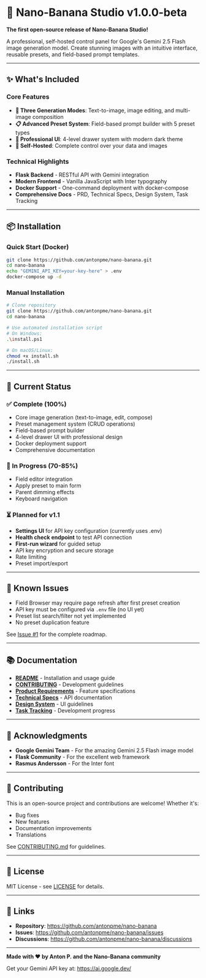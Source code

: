 # 🎉 Nano-Banana Studio v1.0.0-beta

**The first open-source release of Nano-Banana Studio!**

A professional, self-hosted control panel for Google's Gemini 2.5 Flash image generation model. Create stunning images with an intuitive interface, reusable presets, and field-based prompt templates.

---

## ✨ What's Included

### Core Features
- **🎨 Three Generation Modes**: Text-to-image, image editing, and multi-image composition
- **📋 Advanced Preset System**: Field-based prompt builder with 5 preset types
- **🎯 Professional UI**: 4-level drawer system with modern dark theme
- **🔧 Self-Hosted**: Complete control over your data and images

### Technical Highlights
- **Flask Backend** - RESTful API with Gemini integration
- **Modern Frontend** - Vanilla JavaScript with Inter typography
- **Docker Support** - One-command deployment with docker-compose
- **Comprehensive Docs** - PRD, Technical Specs, Design System, Task Tracking

---

## 📦 Installation

### Quick Start (Docker)
```bash
git clone https://github.com/antonpme/nano-banana.git
cd nano-banana
echo "GEMINI_API_KEY=your-key-here" > .env
docker-compose up -d
```

### Manual Installation
```bash
# Clone repository
git clone https://github.com/antonpme/nano-banana.git
cd nano-banana

# Use automated installation script
# On Windows:
.\install.ps1

# On macOS/Linux:
chmod +x install.sh
./install.sh
```

---

## 🎯 Current Status

### ✅ Complete (100%)
- Core image generation (text-to-image, edit, compose)
- Preset management system (CRUD operations)
- Field-based prompt builder
- 4-level drawer UI with professional design
- Docker deployment support
- Comprehensive documentation

### 🔄 In Progress (70-85%)
- Field editor integration
- Apply preset to main form
- Parent dimming effects
- Keyboard navigation

### ⏳ Planned for v1.1
- **Settings UI** for API key configuration (currently uses .env)
- **Health check endpoint** to test API connection
- **First-run wizard** for guided setup
- API key encryption and secure storage
- Rate limiting
- Preset import/export

---

## 🐛 Known Issues

- Field Browser may require page refresh after first preset creation
- API key must be configured via `.env` file (no UI yet)
- Preset list search/filter not yet implemented
- No preset duplication feature

See [Issue #1](https://github.com/antonpme/nano-banana/issues/1) for the complete roadmap.

---

## 📚 Documentation

- **[README](./README.md)** - Installation and usage guide
- **[CONTRIBUTING](./CONTRIBUTING.md)** - Development guidelines
- **[Product Requirements](./docs/prd.md)** - Feature specifications
- **[Technical Specs](./docs/specs.md)** - API documentation
- **[Design System](./docs/design.md)** - UI guidelines
- **[Task Tracking](./docs/tasks.md)** - Development progress

---

## 🙏 Acknowledgments

- **Google Gemini Team** - For the amazing Gemini 2.5 Flash image model
- **Flask Community** - For the excellent web framework
- **Rasmus Andersson** - For the Inter font

---

## 🤝 Contributing

This is an open-source project and contributions are welcome! Whether it's:
- Bug fixes
- New features
- Documentation improvements
- Translations

See [CONTRIBUTING.md](./CONTRIBUTING.md) for guidelines.

---

## 📄 License

MIT License - see [LICENSE](./LICENSE) for details.

---

## 🔗 Links

- **Repository**: https://github.com/antonpme/nano-banana
- **Issues**: https://github.com/antonpme/nano-banana/issues
- **Discussions**: https://github.com/antonpme/nano-banana/discussions

---

**Made with ❤️ by Anton P. and the Nano-Banana community**

Get your Gemini API key at: https://ai.google.dev/
